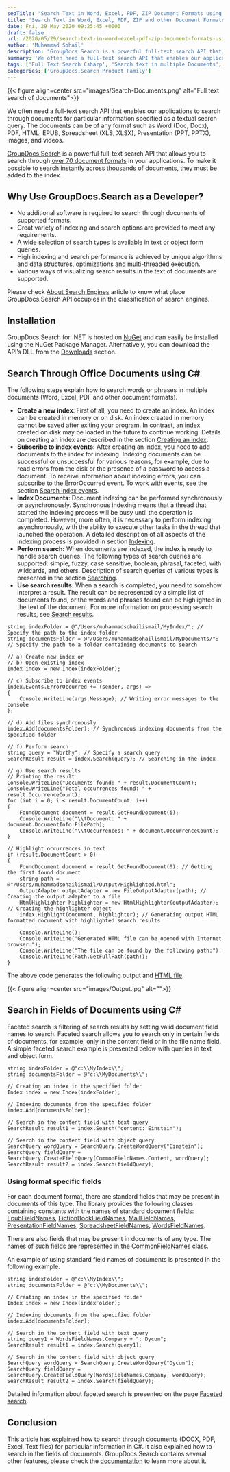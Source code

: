 ```yaml
---
seoTitle: "Search Text in Word, Excel, PDF, ZIP Document Formats using C# .NET"
title: 'Search Text in Word, Excel, PDF, ZIP and other Document Formats using C# .NET'
date: Fri, 29 May 2020 09:25:45 +0000
draft: false
url: /2020/05/29/search-text-in-word-excel-pdf-zip-document-formats-using-csharp-net/
author: 'Muhammad Sohail'
description: "GroupDocs.Search is a powerful full-text search API that allows you to search through over 70 document formats in your applications."
summary: 'We often need a full-text search API that enables our applications to search through documents for particular information specified as a textual search query. The documents can be of any format such as Word (Doc, Docx), PDF, HTML, EPUB, Spreadsheet (XLS, XLSX), Presentation (PPT, PPTX), images, and videos.'
tags: ['Full Text Search Csharp', 'Search text in multiple Documents', 'Search text in PDF Document', 'Search text in Word Document']
categories: ['GroupDocs.Search Product Family']
---
```




{{< figure align=center src="images/Search-Documents.png" alt="Full text search of documents">}}


We often need a full-text search API that enables our applications to search through documents for particular information specified as a textual search query. The documents can be of any format such as Word (Doc, Docx), PDF, HTML, EPUB, Spreadsheet (XLS, XLSX), Presentation (PPT, PPTX), images, and videos.

[GroupDocs.Search][1] is a powerful full-text search API that allows you to search through [over 70 document formats][2] in your applications. To make it possible to search instantly across thousands of documents, they must be added to the index.

## Why Use GroupDocs.Search as a Developer?

*   No additional software is required to search through documents of supported formats.
*   Great variety of indexing and search options are provided to meet any requirements.
*   A wide selection of search types is available in text or object form queries.
*   High indexing and search performance is achieved by unique algorithms and data structures, optimizations and multi-threaded execution.
*   Various ways of visualizing search results in the text of documents are supported.

Please check [About Search Engines][3] article to know what place GroupDocs.Search API occupies in the classification of search engines.

## Installation

GroupDocs.Search for .NET is hosted on [NuGet][4] and can easily be installed using the NuGet Package Manager. Alternatively, you can download the API’s DLL from the [Downloads][5] section.

## Search Through Office Documents using C#

The following steps explain how to search words or phrases in multiple documents (Word, Excel, PDF and other document formats).

*   **Create a new index**: First of all, you need to create an index. An index can be created in memory or on disk. An index created in memory cannot be saved after exiting your program. In contrast, an index created on disk may be loaded in the future to continue working. Details on creating an index are described in the section [Creating an index][6].
*   **Subscribe to index events:** After creating an index, you need to add documents to the index for indexing. Indexing documents can be successful or unsuccessful for various reasons, for example, due to read errors from the disk or the presence of a password to access a document. To receive information about indexing errors, you can subscribe to the ErrorOccurred event. To work with events, see the section [Search index events][7].
*   **Index Documents**: Document indexing can be performed synchronously or asynchronously. Synchronous indexing means that a thread that started the indexing process will be busy until the operation is completed. However, more often, it is necessary to perform indexing asynchronously, with the ability to execute other tasks in the thread that launched the operation. A detailed description of all aspects of the indexing process is provided in section [Indexing][8].
*   **Perform search:** When documents are indexed, the index is ready to handle search queries. The following types of search queries are supported: simple, fuzzy, case sensitive, boolean, phrasal, faceted, with wildcards, and others. Description of search queries of various types is presented in the section [Searching][9].
*   **Use search results:** When a search is completed, you need to somehow interpret a result. The result can be represented by a simple list of documents found, or the words and phrases found can be highlighted in the text of the document. For more information on processing search results, see [Search results][10].

```
string indexFolder = @"/Users/muhammadsohailismail/MyIndex/"; // Specify the path to the index folder
string documentsFolder = @"/Users/muhammadsohailismail/MyDocuments/"; // Specify the path to a folder containing documents to search

// a) Create new index or
// b) Open existing index
Index index = new Index(indexFolder);

// c) Subscribe to index events
index.Events.ErrorOccurred += (sender, args) =>
{
    Console.WriteLine(args.Message); // Writing error messages to the console
};

// d) Add files synchronously
index.Add(documentsFolder); // Synchronous indexing documents from the specified folder

// f) Perform search
string query = "Worthy"; // Specify a search query
SearchResult result = index.Search(query); // Searching in the index

// g) Use search results
// Printing the result
Console.WriteLine("Documents found: " + result.DocumentCount);
Console.WriteLine("Total occurrences found: " + result.OccurrenceCount);
for (int i = 0; i < result.DocumentCount; i++)
{
    FoundDocument document = result.GetFoundDocument(i);
    Console.WriteLine("\\tDocument: " + document.DocumentInfo.FilePath);
    Console.WriteLine("\\tOccurrences: " + document.OccurrenceCount);
}

// Highlight occurrences in text
if (result.DocumentCount > 0)
{
    FoundDocument document = result.GetFoundDocument(0); // Getting the first found document
    string path = @"/Users/muhammadsohailismail/Output/Highlighted.html";
    OutputAdapter outputAdapter = new FileOutputAdapter(path); // Creating the output adapter to a file
    HtmlHighlighter highlighter = new HtmlHighlighter(outputAdapter); // Creating the highlighter object
    index.Highlight(document, highlighter); // Generating output HTML formatted document with highlighted search results

    Console.WriteLine();
    Console.WriteLine("Generated HTML file can be opened with Internet browser.");
    Console.WriteLine("The file can be found by the following path:");
    Console.WriteLine(Path.GetFullPath(path));
}
```

The above code generates the following output and [HTML file][11].



{{< figure align=center src="images/Output.jpg" alt="">}}


## Search in Fields of Documents using C#

Faceted search is filtering of search results by setting valid document field names to search. Faceted search allows you to search only in certain fields of documents, for example, only in the content field or in the file name field. A simple faceted search example is presented below with queries in text and object form.

```
string indexFolder = @"c:\\MyIndex\\";
string documentsFolder = @"c:\\MyDocuments\\";
 
// Creating an index in the specified folder
Index index = new Index(indexFolder);
 
// Indexing documents from the specified folder
index.Add(documentsFolder);
 
// Search in the content field with text query
SearchResult result1 = index.Search("content: Einstein");
 
// Search in the content field with object query
SearchQuery wordQuery = SearchQuery.CreateWordQuery("Einstein");
SearchQuery fieldQuery = SearchQuery.CreateFieldQuery(CommonFieldNames.Content, wordQuery);
SearchResult result2 = index.Search(fieldQuery);
```

### Using format specific fields

For each document format, there are standard fields that may be present in documents of this type. The library provides the following classes containing constants with the names of standard document fields: [EpubFieldNames][12], [FictionBookFieldNames][13], [MailFieldNames][14], [PresentationFieldNames][15], [SpreadsheetFieldNames][16], [WordsFieldNames][17].

There are also fields that may be present in documents of any type. The names of such fields are represented in the [CommonFieldNames][18] class.

An example of using standard field names of documents is presented in the following example.

```
string indexFolder = @"c:\\MyIndex\\";
string documentsFolder = @"c:\\MyDocuments\\";
 
// Creating an index in the specified folder
Index index = new Index(indexFolder);
 
// Indexing documents from the specified folder
index.Add(documentsFolder);
 
// Search in the content field with text query
string query1 = WordsFieldNames.Company + ": Dycum";
SearchResult result1 = index.Search(query1);
 
// Search in the content field with object query
SearchQuery wordQuery = SearchQuery.CreateWordQuery("Dycum");
SearchQuery fieldQuery = SearchQuery.CreateFieldQuery(WordsFieldNames.Company, wordQuery);
SearchResult result2 = index.Search(fieldQuery);
```

Detailed information about faceted search is presented on the page [Faceted search][19].

## Conclusion

This article has explained how to search through documents (DOCX, PDF, Excel, Text files) for particular information in C#. It also explained how to search in the fields of documents. GroupDocs.Search contains several other features, please check the [documentation][20] to learn more about it.







[1]: https://products.groupdocs.com/search
[2]: https://docs.groupdocs.com/display/searchnet/Supported+Document+Formats
[3]: https://docs.groupdocs.com/display/searchnet/About+Search+Engines
[4]: https://www.nuget.org/packages/GroupDocs.Search/
[5]: https://downloads.groupdocs.com/search/net
[6]: https://docs.groupdocs.com/display/searchnet/Creating+an+index
[7]: https://docs.groupdocs.com/display/searchnet/Search+index+events
[8]: https://docs.groupdocs.com/display/searchnet/Indexing
[9]: https://docs.groupdocs.com/display/searchnet/Searching
[10]: https://docs.groupdocs.com/display/searchnet/Search+results
[11]: https://www.dropbox.com/s/ioztnalgq2fjqcs/Highlighted.html?dl=0
[12]: https://apireference.groupdocs.com/net/search/groupdocs.search.options/epubfieldnames
[13]: https://apireference.groupdocs.com/net/search/groupdocs.search.options/fictionbookfieldnames
[14]: https://apireference.groupdocs.com/net/search/groupdocs.search.options/mailfieldnames
[15]: https://apireference.groupdocs.com/net/search/groupdocs.search.options/presentationfieldnames
[16]: https://apireference.groupdocs.com/net/search/groupdocs.search.options/spreadsheetfieldnames
[17]: https://apireference.groupdocs.com/net/search/groupdocs.search.options/wordsfieldnames
[18]: https://apireference.groupdocs.com/net/search/groupdocs.search.options/commonfieldnames
[19]: https://docs.groupdocs.com/display/searchnet/Faceted+search
[20]: https://docs.groupdocs.com/display/searchnet/Developer+Guide

